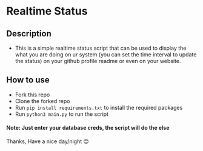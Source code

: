 # Realtime Status
    
## Description

- This is a simple realtime status script that can be used to display the what you are doing on ur system (you can set the time interval to update the status) on your github profile readme or even on your website.

##  How to use

- Fork this repo
- Clone the forked repo
- Run `pip install requirements.txt` to install the required packages
- Run `python3 main.py` to run the script

<h4>Note: Just enter your database creds, the script will do the else</h4>

Thanks, Have a nice day/night 😊